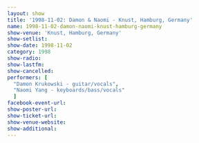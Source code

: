 ```yaml
---
layout: show
title: '1998-11-02: Damon & Naomi - Knust, Hamburg, Germany'
name: 1998-11-02-damon-naomi-knust-hamburg-germany
show-venue: 'Knust, Hamburg, Germany'
show-setlist: 
show-date: 1998-11-02
category: 1998
show-radio: 
show-lastfm: 
show-cancelled: 
performers: [
  "Damon Krukowski - guitar/vocals",
  "Naomi Yang - keyboards/bass/vocals"
  ]
facebook-event-url: 
show-poster-url: 
show-ticket-url: 
show-venue-website: 
show-additional: 
---
```


